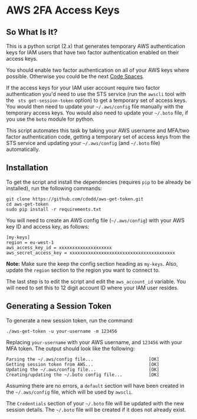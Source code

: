 # AWS 2FA Access Keys

## So What Is It?
This is a python script (2.x) that generates temporary AWS authentication keys
for IAM users that have two factor authentication enabled on their access keys.

You should enable two factor authentication on all of your AWS keys where
possible. Otherwise you could be the next
[Code Spaces](http://blog.trendmicro.com/the-code-spaces-nightmare/).

If the access keys for your IAM user account require two factor authentication
you'd need to use the STS service (run the `awscli` tool with the
` sts get-session-token` option) to get a temporary set of access keys. You
would then need to update your `~/.aws/config` file manually with the temporary
access keys. You would also need to update your `~/.boto` file, if you use the
`boto` module for python.

This script automates this task by taking your AWS username and MFA/two factor
authentication code, getting a temporary set of access keys from the STS
service and updating your `~/.aws/config` (and `~/.boto` file) automatically.

## Installation
To get the script and install the dependencies (requires `pip` to be already be
installed), run the following commands:

```
git clone https://github.com/cdodd/aws-get-token.git
cd aws-get-token
sudo pip install -r requirements.txt
```

You will need to create an AWS config file (`~/.aws/config`) with your AWS key
ID and access key, as follows:

```
[my-keys]
region = eu-west-1
aws_access_key_id = xxxxxxxxxxxxxxxxxxxx
aws_secret_access_key = xxxxxxxxxxxxxxxxxxxxxxxxxxxxxxxxxxxxxxxx
```

**Note:** Make sure the keep the config section heading as `my-keys`. Also,
update the `region` section to the region you want to connect to.

The last step is to edit the script and edit the `aws_account_id` variable.
You will need to set this to 12 digit account ID where your IAM user resides.

## Generating a Session Token
To generate a new session token, run the command:

`./aws-get-token -u your-username -m 123456`

Replacing `your-username` with your AWS username, and `123456` with your MFA
token. The output should look like the following:

```
Parsing the ~/.aws/config file...                     [OK]
Getting session token from AWS...                     [OK]
Updating the ~/.aws/config file...                    [OK]
Creating/updating the ~/.boto config file...          [OK]
```

Assuming there are no errors, a `default` section will have been created in the
`~/.aws/config` file, which will be used by `awscli`.

The `Credentials` section of your `~/.boto` file will be updated with the new
session details. The `~/.boto` file will be created if it does not already
exist.
